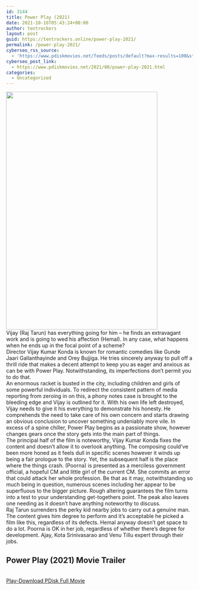 ```yaml
---
id: 3144
title: Power Play (2021)
date: 2021-10-16T05:43:24+00:00
author: tentrockers
layout: post
guid: https://tentrockers.online/power-play-2021/
permalink: /power-play-2021/
cyberseo_rss_source:
  - 'https://www.pdiskmovies.net/feeds/posts/default?max-results=100&start-index=901'
cyberseo_post_link:
  - https://www.pdiskmovies.net/2021/08/power-play-2021.html
categories:
  - Uncategorized
---
```

<div class="separator">
  <a href="https://1.bp.blogspot.com/-ePLxaQ5d_8I/YRreJ_xz3JI/AAAAAAAAAQ0/Qltm9yWiJT8ZUAZzYejyAMVBnKnG0KeNwCLcBGAsYHQ/s1566/power%2Bplay%2B%25282021%2529.jpg" imageanchor="1"><img loading="lazy" border="0" data-original-height="1566" data-original-width="1000" height="640" src="https://1.bp.blogspot.com/-ePLxaQ5d_8I/YRreJ_xz3JI/AAAAAAAAAQ0/Qltm9yWiJT8ZUAZzYejyAMVBnKnG0KeNwCLcBGAsYHQ/w408-h640/power%2Bplay%2B%25282021%2529.jpg" width="408" /></a>
</div>



<div>
  <div>
    <span>Vijay (Raj Tarun) has everything going for him – he finds an extravagant work and is going to wed his affection (Hemal). In any case, what happens when he ends up in the focal point of a scheme?&nbsp;</span>
  </div>
  
  <div>
    <span>Director Vijay Kumar Konda is known for romantic comedies like Gunde Jaari Gallanthayinde and Orey Bujjiga. He tries sincerely anyway to pull off a thrill ride that makes a decent attempt to keep you as eager and anxious as can be with Power Play. Notwithstanding, its imperfections don&#8217;t permit you to do that.&nbsp;</span>
  </div>
  
  <div>
    <span>An enormous racket is busted in the city, including children and girls of some powerful individuals. To redirect the consistent pattern of media reporting from zeroing in on this, a phony notes case is brought to the bleeding edge and Vijay is outlined for it. With his own life left destroyed, Vijay needs to give it his everything to demonstrate his honesty. He comprehends the need to take care of his own concern and starts drawing an obvious conclusion to uncover something undeniably more vile. In excess of a spine chiller, Power Play begins as a passionate show, however changes gears once the story gets into the main part of things.&nbsp;</span>
  </div>
  
  <div>
    <span>The principal half of the film is noteworthy, Vijay Kumar Konda fixes the content and doesn&#8217;t allow it to overlook anything. The composing could&#8217;ve been more honed as it feels dull in specific scenes however it winds up being a fair prologue to the story. Yet, the subsequent half is the place where the things crash. (Poorna) is presented as a merciless government official, a hopeful CM and little girl of the current CM. She commits an error that could attack her whole profession. Be that as it may, notwithstanding so much being in question, numerous scenes including her appear to be superfluous to the bigger picture. Rough altering guarantees the film turns into a test to your understanding get-togethers point. The peak also leaves one needing as it doesn&#8217;t have anything noteworthy to discuss.&nbsp;</span>
  </div>
  
  <div>
    <span>Raj Tarun surrenders the perky kid nearby jobs to carry out a genuine man. The content gives him degree to perform and it&#8217;s acceptable he picked a film like this, regardless of its defects. Hemal anyway doesn&#8217;t get space to do a lot. Poorna is OK in her job, regardless of whether there&#8217;s degree for development. Ajay, Kota Srinivasarao and Venu Tillu expert through their jobs.</span>
  </div>
</div>

<div>
  <h2>
    <span>Power Play (2021)&nbsp;Movie Trailer</span>
  </h2>
</div>

  
<a href="https://kofilink.com/1/bnYyaXY5MDAxaTFn?dn=1" onclick="window.open('https://kofilink.com/1/bnYyaXY5MDAxaTFn?dn=1','popup','width=600,height=600'); return false;" target="popup" rel="noopener"><br /> Play-Download PDisk Full Movie<br /> </a>